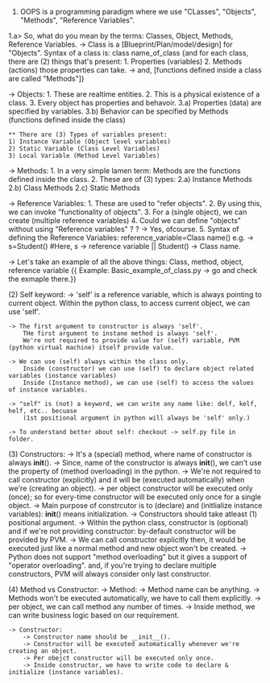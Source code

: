 1. OOPS is a programming paradigm where we use "CLasses", "Objects", "Methods", "Reference Variables".

1.a> So, what do you mean by the terms: Classes, Object, Methods, Reference Variables. 
-> Class is a [Blueprint/Plan/model/design] for "Objects".
    Syntax of a class is: class name_of_class
    {and for each class, there are (2) things that's present: 
        1. Properties (variables)
        2. Methods (actions) those properties can take. -> and, [functions defined inside a class are called "Methods"]}

-> Objects: 
    1. These are realtime entities. 
    2. This is a physical existence of a class. 
    3. Every object has properties and behavoir. 
        3.a) Properties (data) are specified by variables. 
        3.b) Behavior can be specified by Methods (functions defined inside the class)

    ** There are (3) Types of variables present: 
    1) Instance Variable (Object level variables)
    2) Static Variable (Class Level Variables)
    3) Local Variable (Method Level Variables)

-> Methods: 
    1. In a very simple lamen term: Methods are the functions defined inside the class.
    2. These are of (3) types: 
        2.a) Instance Methods
        2.b) Class Methods
        2.c) Static Methods

-> Reference Variables: 
    1. These are used to "refer objects". 
    2. By using this, we can invoke "functionality of objects".
    3. For a (single object), we can create (multiple reference variables)
    4. Could we can define "objects" without using "Reference variables" ? ? 
        -> Yes, ofcourse. 
    5. Syntax of defining the Reference Variables: 
        reference_variable=Class name() 
        e.g. -> s=Student()
        #Here, s -> reference variable || Student() -> Class name. 

-> Let's take an example of all the above things: Class, method, object, reference variable {{ Example: Basic_example_of_class.py -> go and check the exmaple there.}}

(2) Self keyword:
    -> 'self' is a reference variable, which is always pointing to current object. 
        Within the python class, to access current object, we can use 'self'.
    
    -> The first argument to constructor is always 'self'.
        THe first argument to instane method is always 'self'.
        We're not required to provide value for (self) variable, PVM (python virtual machine) itself provide value. 

    -> We can use (self) always within the class only. 
        Inside (constructor) we can use (self) to declare object related variables (instance variables)
        Inside (Instance method), we can use (self) to access the values of instance variables. 

    -> "self" is (not) a keyword, we can write any name like: delf, kelf, helf, etc.. becuase 
        (1st positional argument in python will always be 'self' only.)
    
    -> To understand better about self: checkout -> self.py file in folder. 


(3) Constructors: 
    -> It's a (special) method, where name of constructor is always __init__().
    -> Since, name of the constructor is always __init__(), we can't use the property of (method overloading) in the python. 
    -> We're not required to call constructor (explicitly) and it will be (executed automatically) when we're (creating an object). 
    -> per object constructor will be executed only (once); so for every-time constructor will be executed only once for a single object. 
    -> Main purpose of constrcutor is to (declare) and (initlialize instance variables): __init__() means initialization. 
    -> Constructors should take atleast (1) positional argument. 
    -> Within the python class, constructor is (optional) and if we're not providing constructor: by-default constructor will be provided by PVM. 
    -> We can call constructor explicitly then, it would be executed just like a normal method and new object won't be created. 
    -> Python does not support "method overloading" but it gives a support of "operator overloading".
        and, if you're trying to declare multiple constructors, PVM will always consider only last constructor. 
    

(4) Method vs Constructor: 
    -> Method: 
        -> Method name can be anything. 
        -> Methods won't be executed automatically, we have to call them explicitly. 
        -> per object, we can call method any number of times. 
        -> Inside method, we can write business logic based on our requirement. 

    -> Constructor: 
        -> Constructor name should be __init__().
        -> Constructor will be executed automatically whenever we're creating an object. 
        -> Per obejct constructor will be executed only once. 
        -> Inside constructor, we have to write code to declare & initialize (instance variables). 
